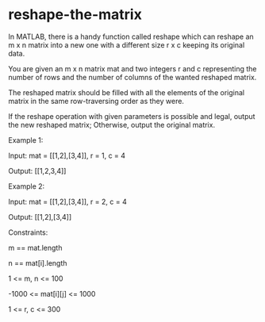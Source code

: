 # reshape-the-matrix

In MATLAB, there is a handy function called reshape which can reshape an m x n matrix into a new one with a different size r x c keeping its original data.

You are given an m x n matrix mat and two integers r and c representing the number of rows and the number of columns of the wanted reshaped matrix.

The reshaped matrix should be filled with all the elements of the original matrix in the same row-traversing order as they were.

If the reshape operation with given parameters is possible and legal, output the new reshaped matrix; Otherwise, output the original matrix.


Example 1: 

Input: mat = [[1,2],[3,4]], r = 1, c = 4

Output: [[1,2,3,4]]

Example 2: 

Input: mat = [[1,2],[3,4]], r = 2, c = 4

Output: [[1,2],[3,4]]

Constraints:

m == mat.length

n == mat[i].length

1 <= m, n <= 100

-1000 <= mat[i][j] <= 1000

1 <= r, c <= 300
